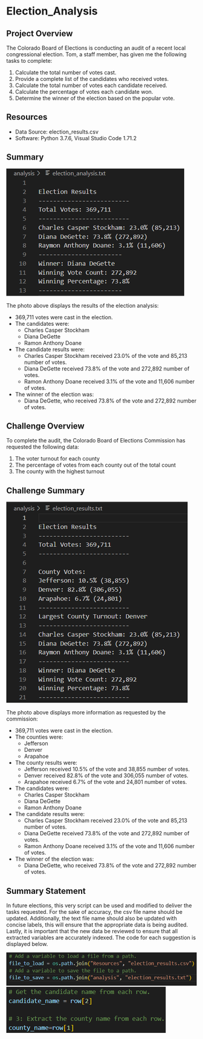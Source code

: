 # Election_Analysis

## Project Overview
The Colorado Board of Elections is conducting an audit of a recent local congressional election. Tom, a staff member, has given me the following tasks to complete:

1. Calculate the total number of votes cast.
2. Provide a complete list of the candidates who received votes.
3. Calculate the total number of votes each candidate received.
4. Calculate the percentage of votes each candidate won.
5. Determine the winner of the election based on the popular vote.

## Resources
- Data Source: election_results.csv
- Software: Python 3.7.6, Visual Studio Code 1.71.2

## Summary
![alt text](Resources/pollypy_election_analysis.png)

The photo above displays the results of the election analysis:
- 369,711 votes were cast in the election.
- The candidates were:
	- Charles Casper Stockham
	- Diana DeGette
	- Ramon Anthony Doane
- The candidate results were:
	- Charles Casper Stockham received 23.0% of the vote and 85,213 number of votes.
	- Diana DeGette received 73.8% of the vote and 272,892 number of votes.
	- Ramon Anthony Doane received 3.1% of the vote and 11,606 number of votes.
- The winner of the election was:
	- Diana DeGette, who received 73.8% of the vote and 272,892 number of votes.

## Challenge Overview
To complete the audit, the Colorado Board of Elections Commission has requested the following data:

1. The voter turnout for each county
2. The percentage of votes from each county out of the total count
3. The county with the highest turnout

## Challenge Summary
![alt text](Resources/challenge_election_results.png)

The photo above displays more information as requested by the commission:
- 369,711 votes were cast in the election.
- The counties were:
	- Jefferson
	- Denver
	- Arapahoe
- The county results were:
	- Jefferson received 10.5% of the vote and 38,855 number of votes.
	- Denver received 82.8% of the vote and 306,055 number of votes.
	- Arapahoe received 6.7% of the vote and 24,801 number of votes.
- The candidates were:
	- Charles Casper Stockham
	- Diana DeGette
	- Ramon Anthony Doane
- The candidate results were:
	- Charles Casper Stockham received 23.0% of the vote and 85,213 number of votes.
	- Diana DeGette received 73.8% of the vote and 272,892 number of votes.
	- Ramon Anthony Doane received 3.1% of the vote and 11,606 number of votes.
- The winner of the election was:
	- Diana DeGette, who received 73.8% of the vote and 272,892 number of votes.
  
## Summary Statement
In future elections, this very script can be used and modified to deliver the tasks requested. For the sake of accuracy, the csv file name should be updated. Additionally, the text file name should also be updated with concise labels, this will ensure that the appropriate data is being audited. Lastly, it is important that the new data be reviewed to ensure that all extracted variables are accurately indexed. The code for each suggestion is displayed below.

![alt text](Resources/file_names_to_update.png)
![alt text](Resources/indexed_objects.png)
